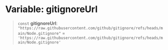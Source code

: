 # Variable: gitignoreUrl

> `const` **gitignoreUrl**: `"https://raw.githubusercontent.com/github/gitignore/refs/heads/main/Node.gitignore"` = `'https://raw.githubusercontent.com/github/gitignore/refs/heads/main/Node.gitignore'`
